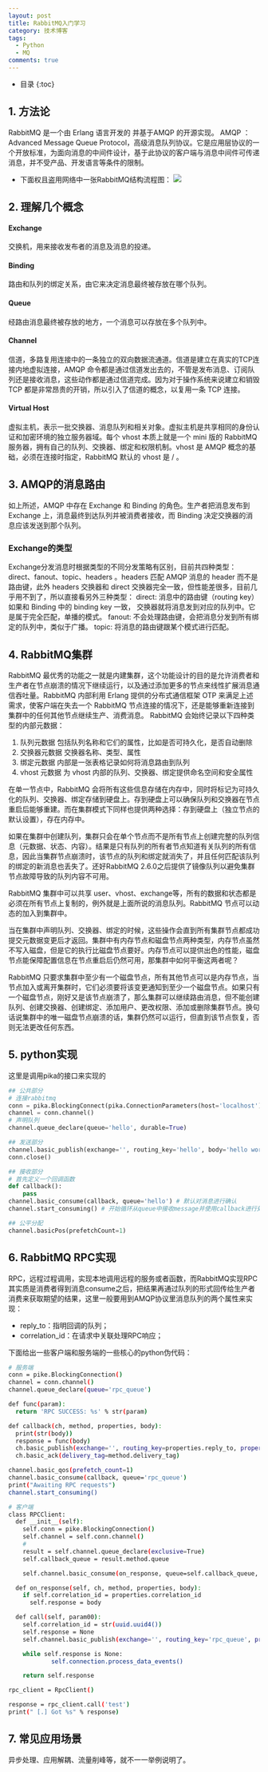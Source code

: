 ```yaml
---
layout: post
title: RabbitMQ入门学习
category: 技术博客
tags:
  - Python
  - MQ
comments: true
---
```


* 目录
{:toc}

## 1. 方法论
RabbitMQ 是一个由 Erlang 语言开发的 并基于AMQP 的开源实现。
AMQP ：Advanced Message Queue Protocol，高级消息队列协议。它是应用层协议的一个开放标准，为面向消息的中间件设计，基于此协议的客户端与消息中间件可传递消息，并不受产品、开发语言等条件的限制。

* 下面权且盗用网络中一张RabbitMQ结构流程图：
![](https://upload-images.jianshu.io/upload_images/12911861-cf44b964e6426e10.png?imageMogr2/auto-orient/strip%7CimageView2/2/w/560)

## 2. 理解几个概念
#### Exchange
交换机，用来接收发布者的消息及消息的投递。
#### Binding
路由和队列的绑定关系，由它来决定消息最终被存放在哪个队列。
#### Queue
经路由消息最终被存放的地方，一个消息可以存放在多个队列中。
#### Channel
信道，多路复用连接中的一条独立的双向数据流通道。信道是建立在真实的TCP连接内地虚拟连接，AMQP 命令都是通过信道发出去的，不管是发布消息、订阅队列还是接收消息，这些动作都是通过信道完成。因为对于操作系统来说建立和销毁 TCP 都是非常昂贵的开销，所以引入了信道的概念，以复用一条 TCP 连接。
#### Virtual Host
虚拟主机，表示一批交换器、消息队列和相关对象。虚拟主机是共享相同的身份认证和加密环境的独立服务器域。每个 vhost 本质上就是一个 mini 版的 RabbitMQ 服务器，拥有自己的队列、交换器、绑定和权限机制。vhost 是 AMQP 概念的基础，必须在连接时指定，RabbitMQ 默认的 vhost 是 / 。

## 3. AMQP的消息路由
如上所述，AMQP 中存在 Exchange 和 Binding 的角色。生产者把消息发布到 Exchange 上，消息最终到达队列并被消费者接收，而 Binding 决定交换器的消息应该发送到那个队列。
### Exchange的类型
Exchange分发消息时根据类型的不同分发策略有区别，目前共四种类型：direct、fanout、topic、headers 。headers 匹配 AMQP 消息的 header 而不是路由键，此外 headers 交换器和 direct 交换器完全一致，但性能差很多，目前几乎用不到了，所以直接看另外三种类型：
direct: 消息中的路由键（routing key）如果和 Binding 中的 binding key 一致， 交换器就将消息发到对应的队列中。它是属于完全匹配，单播的模式。
fanout: 不会处理路由键，会把消息分发到所有绑定的队列中，类似于广播。
topic: 将消息的路由键跟某个模式进行匹配。

## 4. RabbitMQ集群
RabbitMQ 最优秀的功能之一就是内建集群，这个功能设计的目的是允许消费者和生产者在节点崩溃的情况下继续运行，以及通过添加更多的节点来线性扩展消息通信吞吐量。RabbitMQ 内部利用 Erlang 提供的分布式通信框架 OTP 来满足上述需求，使客户端在失去一个 RabbitMQ 节点连接的情况下，还是能够重新连接到集群中的任何其他节点继续生产、消费消息。
RabbitMQ 会始终记录以下四种类型的内部元数据：
1. 队列元数据
包括队列名称和它们的属性，比如是否可持久化，是否自动删除
2. 交换器元数据
交换器名称、类型、属性
3. 绑定元数据
内部是一张表格记录如何将消息路由到队列
4. vhost 元数据
为 vhost 内部的队列、交换器、绑定提供命名空间和安全属性

在单一节点中，RabbitMQ 会将所有这些信息存储在内存中，同时将标记为可持久化的队列、交换器、绑定存储到硬盘上。存到硬盘上可以确保队列和交换器在节点重启后能够重建。而在集群模式下同样也提供两种选择：存到硬盘上（独立节点的默认设置），存在内存中。

如果在集群中创建队列，集群只会在单个节点而不是所有节点上创建完整的队列信息（元数据、状态、内容）。结果是只有队列的所有者节点知道有关队列的所有信息，因此当集群节点崩溃时，该节点的队列和绑定就消失了，并且任何匹配该队列的绑定的新消息也丢失了。还好RabbitMQ 2.6.0之后提供了镜像队列以避免集群节点故障导致的队列内容不可用。

RabbitMQ 集群中可以共享 user、vhost、exchange等，所有的数据和状态都是必须在所有节点上复制的，例外就是上面所说的消息队列。RabbitMQ 节点可以动态的加入到集群中。

当在集群中声明队列、交换器、绑定的时候，这些操作会直到所有集群节点都成功提交元数据变更后才返回。集群中有内存节点和磁盘节点两种类型，内存节点虽然不写入磁盘，但是它的执行比磁盘节点要好。内存节点可以提供出色的性能，磁盘节点能保障配置信息在节点重启后仍然可用，那集群中如何平衡这两者呢？

RabbitMQ 只要求集群中至少有一个磁盘节点，所有其他节点可以是内存节点，当节点加入或离开集群时，它们必须要将该变更通知到至少一个磁盘节点。如果只有一个磁盘节点，刚好又是该节点崩溃了，那么集群可以继续路由消息，但不能创建队列、创建交换器、创建绑定、添加用户、更改权限、添加或删除集群节点。换句话说集群中的唯一磁盘节点崩溃的话，集群仍然可以运行，但直到该节点恢复，否则无法更改任何东西。

## 5. python实现
这里是调用pika的接口来实现的
```python
## 公共部分
# 连接rabbitmq
conn = pika.BlockingConnect(pika.ConnectionParameters(host='localhost'))
channel = conn.channel()
# 声明队列
channel.queue_declare(queue='hello', durable=True)

## 发送部分
channel.basic_publish(exchange='', routing_key='hello', body='hello world')
conn.close()

## 接收部分
# 首先定义一个回调函数
def callback():
	pass
channel.basic_consume(callback, queue='hello') # 默认对消息进行确认
channel.start_consuming() # 开始循环从queue中接收message并使用callback进行处理

## 公平分配
channel.basicPos(prefetchCount=1)
```

## 6. RabbitMQ RPC实现
RPC，远程过程调用，实现本地调用远程的服务或者函数，而RabbitMQ实现RPC其实质是消费者得到消息consume之后，把结果再通过队列的形式回传给生产者消费来获取期望的结果，这里一般要用到AMQP协议里消息队列的两个属性来实现：
* reply_to：指明回调的队列；
* correlation_id：在请求中关联处理RPC响应；

下面给出一些客户端和服务端的一些核心的python伪代码：
```bash
# 服务端
conn = pike.BlockingConnection()
channel = conn.channel()
channel.queue_declare(queue='rpc_queue')

def func(param):
  return 'RPC SUCCESS: %s' % str(param)

def callback(ch, method, properties, body):
  print(str(body))
  response = func(body)
  ch.basic_publish(exchange='', routing_key=properties.reply_to, properties=pike.BasicProperties(correlation_id= props.correlation_id), body=response)
  ch.basic_ack(delivery_tag=method.delivery_tag)

channel.basic_qos(prefetch_count=1)
channel.basic_consume(callback, queue='rpc_queue')
print("Awaiting RPC requests")
channel.start_consuming()

# 客户端
class RPCClient:
  def __init__(self):
    self.conn = pike.BlockingConnection()
    self.channel = self.conn.channel()
    #
    result = self.channel.queue_declare(exclusive=True)
    self.callback_queue = result.method.queue

    self.channel.basic_consume(on_response, queue=self.callback_queue, no_ack=True)

  def on_response(self, ch, method, properties, body):
    if self.correlation_id = properties.correlation_id
      self.response = body

  def call(self, param00):
    self.correlation_id = str(uuid.uuid4())
    self.response = None
    self.channel.basic_publish(exchange='', routing_key='rpc_queue', properties=pike.BasicProperties(reply_to=self.callback_queue, correlation_id=self.correlation_id))

    while self.response is None:
            self.connection.process_data_events()

    return self.response

rpc_client = RpcClient()

response = rpc_client.call('test')
print(" [.] Got %s" % response)


```

## 7. 常见应用场景
异步处理、应用解耦、流量削峰等，就不一一举例说明了。
